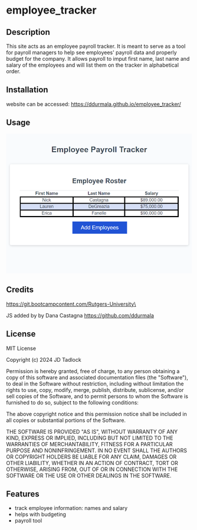 # employee_tracker

## Description

This site acts as an employee payroll tracker.  It is meant to serve as a tool for payroll managers to help see employees' payroll data and properly budget for the company.  It allows payroll to imput first name, last name and salary of the employees and will list them on the tracker in alphabetical order.

## Installation

website can be accessed: https://ddurmala.github.io/employee_tracker/

## Usage

![Screenshot](./images/screenshot-tracker.png)
            

## Credits

https://git.bootcampcontent.com/Rutgers-University\

JS added by by Dana Castagna https://github.com/ddurmala

## License

MIT License

Copyright (c) 2024 JD Tadlock

Permission is hereby granted, free of charge, to any person obtaining a copy
of this software and associated documentation files (the "Software"), to deal
in the Software without restriction, including without limitation the rights
to use, copy, modify, merge, publish, distribute, sublicense, and/or sell
copies of the Software, and to permit persons to whom the Software is
furnished to do so, subject to the following conditions:

The above copyright notice and this permission notice shall be included in all
copies or substantial portions of the Software.

THE SOFTWARE IS PROVIDED "AS IS", WITHOUT WARRANTY OF ANY KIND, EXPRESS OR
IMPLIED, INCLUDING BUT NOT LIMITED TO THE WARRANTIES OF MERCHANTABILITY,
FITNESS FOR A PARTICULAR PURPOSE AND NONINFRINGEMENT. IN NO EVENT SHALL THE
AUTHORS OR COPYRIGHT HOLDERS BE LIABLE FOR ANY CLAIM, DAMAGES OR OTHER
LIABILITY, WHETHER IN AN ACTION OF CONTRACT, TORT OR OTHERWISE, ARISING FROM,
OUT OF OR IN CONNECTION WITH THE SOFTWARE OR THE USE OR OTHER DEALINGS IN THE
SOFTWARE.

## Features
- track employee information: names and salary
- helps with budgeting
- payroll tool